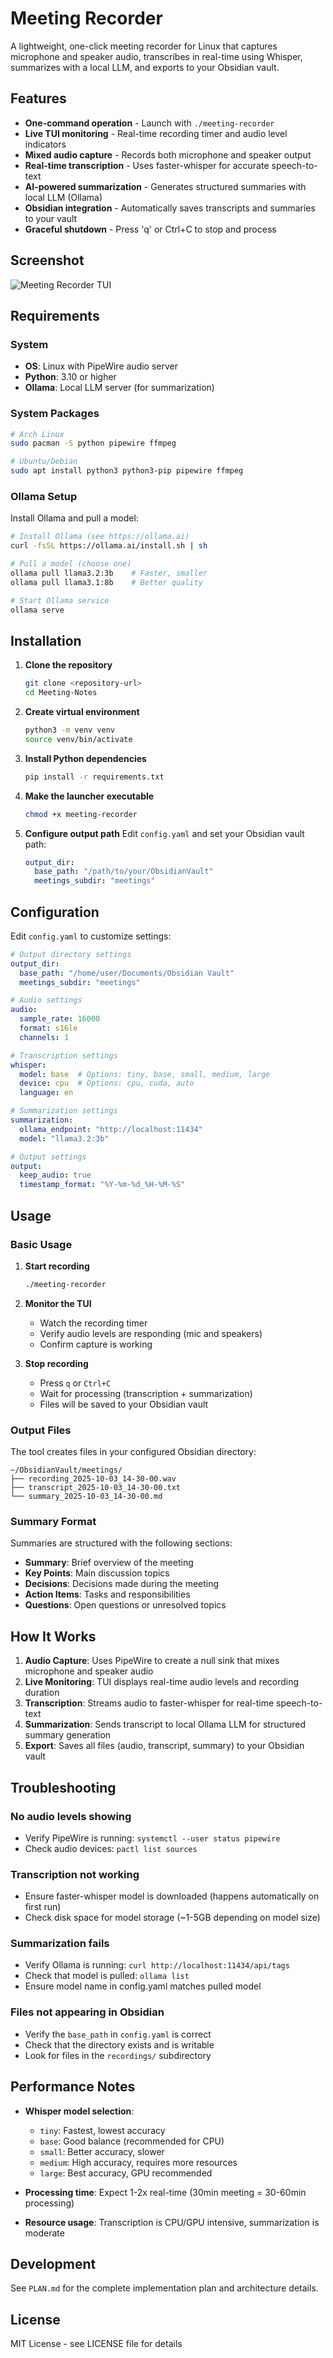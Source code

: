 # Meeting Recorder

A lightweight, one-click meeting recorder for Linux that captures microphone and speaker audio, transcribes in real-time using Whisper, summarizes with a local LLM, and exports to your Obsidian vault.

## Features

- **One-command operation** - Launch with `./meeting-recorder`
- **Live TUI monitoring** - Real-time recording timer and audio level indicators
- **Mixed audio capture** - Records both microphone and speaker output
- **Real-time transcription** - Uses faster-whisper for accurate speech-to-text
- **AI-powered summarization** - Generates structured summaries with local LLM (Ollama)
- **Obsidian integration** - Automatically saves transcripts and summaries to your vault
- **Graceful shutdown** - Press 'q' or Ctrl+C to stop and process

## Screenshot

![Meeting Recorder TUI](screenshot.png)

## Requirements

### System
- **OS**: Linux with PipeWire audio server
- **Python**: 3.10 or higher
- **Ollama**: Local LLM server (for summarization)

### System Packages
```bash
# Arch Linux
sudo pacman -S python pipewire ffmpeg

# Ubuntu/Debian
sudo apt install python3 python3-pip pipewire ffmpeg
```

### Ollama Setup
Install Ollama and pull a model:
```bash
# Install Ollama (see https://ollama.ai)
curl -fsSL https://ollama.ai/install.sh | sh

# Pull a model (choose one)
ollama pull llama3.2:3b    # Faster, smaller
ollama pull llama3.1:8b    # Better quality

# Start Ollama service
ollama serve
```

## Installation

1. **Clone the repository**
   ```bash
   git clone <repository-url>
   cd Meeting-Notes
   ```

2. **Create virtual environment**
   ```bash
   python3 -m venv venv
   source venv/bin/activate
   ```

3. **Install Python dependencies**
   ```bash
   pip install -r requirements.txt
   ```

4. **Make the launcher executable**
   ```bash
   chmod +x meeting-recorder
   ```

5. **Configure output path**
   Edit `config.yaml` and set your Obsidian vault path:
   ```yaml
   output_dir:
     base_path: "/path/to/your/ObsidianVault"
     meetings_subdir: "meetings"
   ```

## Configuration

Edit `config.yaml` to customize settings:

```yaml
# Output directory settings
output_dir:
  base_path: "/home/user/Documents/Obsidian Vault"
  meetings_subdir: "meetings"

# Audio settings
audio:
  sample_rate: 16000
  format: s16le
  channels: 1

# Transcription settings
whisper:
  model: base  # Options: tiny, base, small, medium, large
  device: cpu  # Options: cpu, cuda, auto
  language: en

# Summarization settings
summarization:
  ollama_endpoint: "http://localhost:11434"
  model: "llama3.2:3b"

# Output settings
output:
  keep_audio: true
  timestamp_format: "%Y-%m-%d_%H-%M-%S"
```

## Usage

### Basic Usage

1. **Start recording**
   ```bash
   ./meeting-recorder
   ```

2. **Monitor the TUI**
   - Watch the recording timer
   - Verify audio levels are responding (mic and speakers)
   - Confirm capture is working

3. **Stop recording**
   - Press `q` or `Ctrl+C`
   - Wait for processing (transcription + summarization)
   - Files will be saved to your Obsidian vault

### Output Files

The tool creates files in your configured Obsidian directory:

```
~/ObsidianVault/meetings/
├── recording_2025-10-03_14-30-00.wav
├── transcript_2025-10-03_14-30-00.txt
└── summary_2025-10-03_14-30-00.md
```

### Summary Format

Summaries are structured with the following sections:
- **Summary**: Brief overview of the meeting
- **Key Points**: Main discussion topics
- **Decisions**: Decisions made during the meeting
- **Action Items**: Tasks and responsibilities
- **Questions**: Open questions or unresolved topics

## How It Works

1. **Audio Capture**: Uses PipeWire to create a null sink that mixes microphone and speaker audio
2. **Live Monitoring**: TUI displays real-time audio levels and recording duration
3. **Transcription**: Streams audio to faster-whisper for real-time speech-to-text
4. **Summarization**: Sends transcript to local Ollama LLM for structured summary generation
5. **Export**: Saves all files (audio, transcript, summary) to your Obsidian vault

## Troubleshooting

### No audio levels showing
- Verify PipeWire is running: `systemctl --user status pipewire`
- Check audio devices: `pactl list sources`

### Transcription not working
- Ensure faster-whisper model is downloaded (happens automatically on first run)
- Check disk space for model storage (~1-5GB depending on model size)

### Summarization fails
- Verify Ollama is running: `curl http://localhost:11434/api/tags`
- Check that model is pulled: `ollama list`
- Ensure model name in config.yaml matches pulled model

### Files not appearing in Obsidian
- Verify the `base_path` in `config.yaml` is correct
- Check that the directory exists and is writable
- Look for files in the `recordings/` subdirectory

## Performance Notes

- **Whisper model selection**:
  - `tiny`: Fastest, lowest accuracy
  - `base`: Good balance (recommended for CPU)
  - `small`: Better accuracy, slower
  - `medium`: High accuracy, requires more resources
  - `large`: Best accuracy, GPU recommended

- **Processing time**: Expect 1-2x real-time (30min meeting = 30-60min processing)
- **Resource usage**: Transcription is CPU/GPU intensive, summarization is moderate

## Development

See `PLAN.md` for the complete implementation plan and architecture details.

## License

MIT License - see LICENSE file for details
